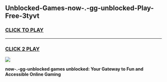 
## Unblocked-Games-now-.-gg-unblocked-Play-Free-3tyvt
<h3>
<a href="https://premium76.site?title=now-.-gg-unblocked&ref=23A">CLICK TO PLAY</a></h3>
<hr>

<h3>
<a href="https://premium76.site?title=now-.-gg-unblocked&ref=23A">CLICK 2 PLAY</a>
  
</h3>

<a href="https://premium76.site?title=now-.-gg-unblocked&ref=23A"><img src="https://clearcache.store/games.png"></a>


**now-.-gg-unblocked games unblocked: Your Gateway to Fun and Accessible Online Gaming**
